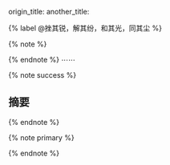 

origin_title:
another_title:

{% label @挫其锐，解其纷，和其光，同其尘 %}

{% note %}

{% endnote %}
⋯⋯

{% note success %}
## 摘要
{% endnote %}

{% note primary %}

{% endnote %}


<span class="post-meta-item-icon">
  <i class="{{ theme.busuanzi_count.total_views_icon }}"></i>
</span>
